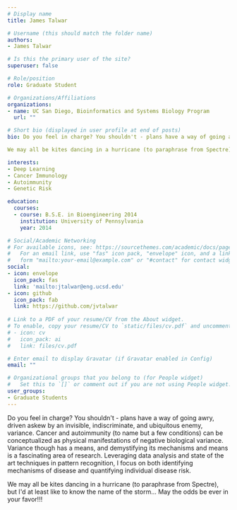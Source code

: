 ```yaml
---
# Display name
title: James Talwar

# Username (this should match the folder name)
authors:
- James Talwar

# Is this the primary user of the site?
superuser: false

# Role/position
role: Graduate Student

# Organizations/Affiliations
organizations:
- name: UC San Diego, Bioinformatics and Systems Biology Program
  url: ""

# Short bio (displayed in user profile at end of posts)
bio: Do you feel in charge? You shouldn't - plans have a way of going awry, driven askew by an invisible, indiscriminate, and ubiquitous enemy, variance. Cancer and autoimmunity (to name but a few conditions) can be conceptualized as physical manifestations of negative biological variance. Variance though has a means, and demystifying its mechanisms and means is a fascinating area of research. Leveraging data analysis and state of the art techniques in pattern recognition, I focus on both identifying mechanisms of disease and quantifying individual disease risk. 

We may all be kites dancing in a hurricane (to paraphrase from Spectre), but I'd at least like to know the name of the storm... May the odds be ever in your favor!!!

interests:
- Deep Learning
- Cancer Immunology
- Autoimmunity
- Genetic Risk

education:
  courses:
  - course: B.S.E. in Bioengineering 2014
    institution: University of Pennsylvania
    year: 2014

# Social/Academic Networking
# For available icons, see: https://sourcethemes.com/academic/docs/page-builder/#icons
#   For an email link, use "fas" icon pack, "envelope" icon, and a link in the
#   form "mailto:your-email@example.com" or "#contact" for contact widget.
social:
- icon: envelope
  icon_pack: fas
  link: 'mailto:jtalwar@eng.ucsd.edu'
- icon: github
  icon_pack: fab
  link: https://github.com/jvtalwar
  
# Link to a PDF of your resume/CV from the About widget.
# To enable, copy your resume/CV to `static/files/cv.pdf` and uncomment the lines below.
# - icon: cv
#   icon_pack: ai
#   link: files/cv.pdf

# Enter email to display Gravatar (if Gravatar enabled in Config)
email: ""

# Organizational groups that you belong to (for People widget)
#   Set this to `[]` or comment out if you are not using People widget.
user_groups:
- Graduate Students
---
```


Do you feel in charge? You shouldn't - plans have a way of going awry, driven askew by an invisible, indiscriminate, and ubiquitous enemy, variance. Cancer and autoimmunity (to name but a few conditions) can be conceptualized as physical manifestations of negative biological variance. Variance though has a means, and demystifying its mechanisms and means is a fascinating area of research. Leveraging data analysis and state of the art techniques in pattern recognition, I focus on both identifying mechanisms of disease and quantifying individual disease risk. 

We may all be kites dancing in a hurricane (to paraphrase from Spectre), but I'd at least like to know the name of the storm... May the odds be ever in your favor!!!